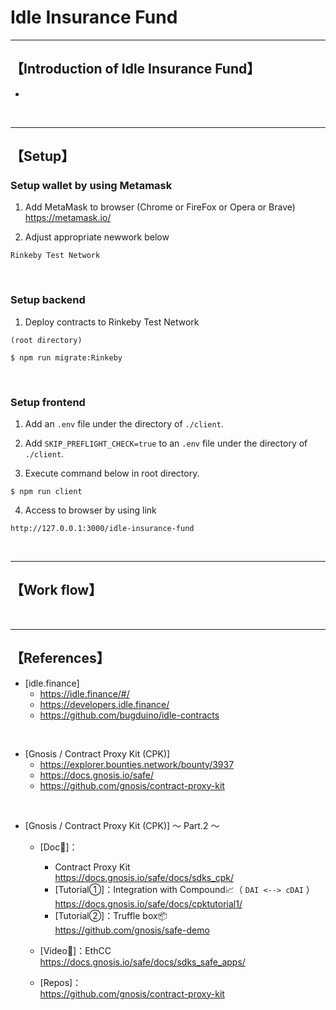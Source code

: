 # Idle Insurance Fund


***
## 【Introduction of Idle Insurance Fund】
- 

&nbsp;

***

## 【Setup】
### Setup wallet by using Metamask
1. Add MetaMask to browser (Chrome or FireFox or Opera or Brave)    
https://metamask.io/  


2. Adjust appropriate newwork below 
```
Rinkeby Test Network
```

&nbsp;


### Setup backend
1. Deploy contracts to Rinkeby Test Network
```
(root directory)

$ npm run migrate:Rinkeby
```

&nbsp;


### Setup frontend
1. Add an `.env` file under the directory of `./client`.

2. Add `SKIP_PREFLIGHT_CHECK=true` to an `.env` file under the directory of `./client`.

3. Execute command below in root directory.
```
$ npm run client
```

4. Access to browser by using link 
```
http://127.0.0.1:3000/idle-insurance-fund
```

&nbsp;

***


## 【Work flow】

&nbsp;

***

## 【References】
- [idle.finance]
  - https://idle.finance/#/
  - https://developers.idle.finance/
  - https://github.com/bugduino/idle-contracts

<br>

- [Gnosis / Contract Proxy Kit (CPK)]
  - https://explorer.bounties.network/bounty/3937
  - https://docs.gnosis.io/safe/
  - https://github.com/gnosis/contract-proxy-kit

<br>

- [Gnosis / Contract Proxy Kit (CPK)] 〜 Part.2 〜
  - [Doc📔]：
    - Contract Proxy Kit  
      https://docs.gnosis.io/safe/docs/sdks_cpk/
    - [Tutorial①]：Integration with Compound📈（ `DAI <--> cDAI` ）  
      https://docs.gnosis.io/safe/docs/cpktutorial1/
    - [Tutorial②]：Truffle box📦  
      https://github.com/gnosis/safe-demo

  - [Video🎥]：EthCC  
    https://docs.gnosis.io/safe/docs/sdks_safe_apps/

  - [Repos]：  
    https://github.com/gnosis/contract-proxy-kit

